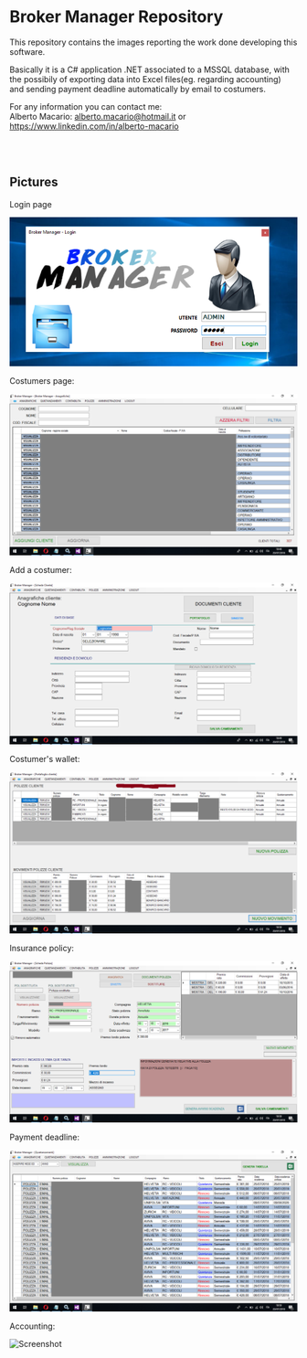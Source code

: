 # Broker Manager Repository

This repository contains the images reporting the work done developing this software.

Basically it is a C# application .NET associated to a MSSQL database, with the possibily of exporting data into Excel files(eg. regarding accounting) and sending payment deadline automatically by email to costumers.

For any information you can contact me: <br />
Alberto Macario: alberto.macario@hotmail.it or https://www.linkedin.com/in/alberto-macario

<br /><br />
## Pictures

Login page

![Screenshot](login.PNG)


Costumers page:

![Screenshot](anagrafiche.PNG)


Add a costumer:

![Screenshot](aggiungicliente.PNG)


Costumer's wallet:

![Screenshot](portafogli.PNG)


Insurance policy:

![Screenshot](infopolizza.PNG)


Payment deadline:

![Screenshot](quietanziamenti.PNG)


Accounting:

![Screenshot](contabilita.PNG)
